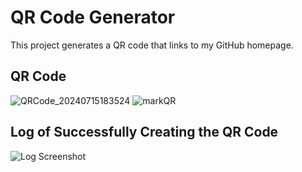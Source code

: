 # QR Code Generator

This project generates a QR code that links to my GitHub homepage.

## QR Code
![QRCode_20240715183524](https://github.com/user-attachments/assets/5c1ceca7-360a-43fc-a6a3-209d2cc2191f)
![markQR](https://github.com/user-attachments/assets/863e9db8-6539-41ed-92a2-6c1c577fe460)

## Log of Successfully Creating the QR Code
![Log Screenshot](log_screenshot.png)
